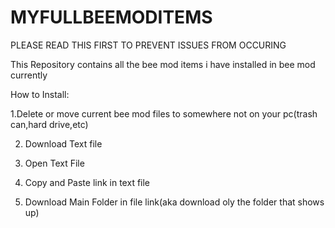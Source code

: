 # MYFULLBEEMODITEMS
PLEASE READ THIS FIRST TO PREVENT ISSUES FROM OCCURING



This Repository contains all the bee mod items i have installed in bee mod currently

How to Install:



  1.Delete or move current bee mod files to somewhere not on your pc(trash can,hard drive,etc)

2. Download Text file

3. Open Text File

4. Copy and Paste link in text file

5. Download Main Folder in file link(aka download oly the folder that shows up)
